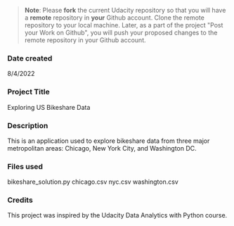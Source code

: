 >**Note**: Please **fork** the current Udacity repository so that you will have a **remote** repository in **your** Github account. Clone the remote repository to your local machine. Later, as a part of the project "Post your Work on Github", you will push your proposed changes to the remote repository in your Github account.

### Date created
8/4/2022

### Project Title
Exploring US Bikeshare Data

### Description
This is an application used to explore bikeshare data from three major metropolitan areas: Chicago, New York City, and Washington DC.

### Files used
bikeshare_solution.py
chicago.csv
nyc.csv
washington.csv

### Credits
This project was inspired by the Udacity Data Analytics with Python course. 
